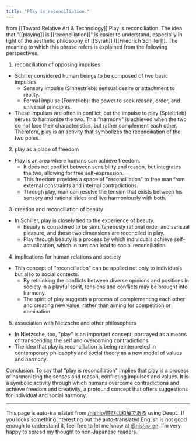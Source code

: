 ```yaml
---
title: "Play is reconciliation."
---
```


from  [[Toward Relative Art & Technology]]
Play is reconciliation.
The idea that "[[playing]] is [[reconciliation]]" is easier to understand, especially in light of the aesthetic philosophy of [[Syrah]] ([[Friedrich Schiller]]). The meaning to which this phrase refers is explained from the following perspectives.

1. reconciliation of opposing impulses
- Schiller considered human beings to be composed of two basic impulses
    - Sensory impulse (Sinnestrieb): sensual desire or attachment to reality.
    - Formal impulse (Formtrieb): the power to seek reason, order, and universal principles.
- These impulses are often in conflict, but the impulse to play (Spieltrieb) serves to harmonize the two. This "harmony" is achieved when the two do not lose their characteristics, but rather complement each other. Therefore, play is an activity that symbolizes the reconciliation of the two poles.

2. play as a place of freedom
- Play is an area where humans can achieve freedom.
    - It does not conflict between sensibility and reason, but integrates the two, allowing for free self-expression.
    - This freedom provides a space of "reconciliation" to free man from external constraints and internal contradictions.
    - Through play, man can resolve the tension that exists between his sensory and rational sides and live harmoniously with both.

3. creation and reconciliation of beauty
- In Schiller, play is closely tied to the experience of beauty.
    - Beauty is considered to be simultaneously rational order and sensual pleasure, and these two dimensions are reconciled in play.
    - Play through beauty is a process by which individuals achieve self-actualization, which in turn can lead to social reconciliation.

4. implications for human relations and society
- This concept of "reconciliation" can be applied not only to individuals but also to social contexts.
    - By rethinking the conflicts between diverse opinions and positions in society in a playful spirit, tensions and conflicts may be brought into harmony.
    - The spirit of play suggests a process of complementing each other and creating new value, rather than aiming for competition or domination.

5. association with Nietzsche and other philosophers
- In Nietzsche, too, "play" is an important concept, portrayed as a means of transcending the self and overcoming contradictions.
- The idea that play is reconciliation is being reinterpreted in contemporary philosophy and social theory as a new model of values and harmony.

Conclusion.
To say that "play is reconciliation" implies that play is a process of harmonizing the senses and reason, conflicting impulses and values. It is a symbolic activity through which humans overcome contradictions and achieve freedom and creativity, a profound concept that offers suggestions for individual and social harmony.


---
This page is auto-translated from [/nishio/遊びは和解である](https://scrapbox.io/nishio/遊びは和解である) using DeepL. If you looks something interesting but the auto-translated English is not good enough to understand it, feel free to let me know at [@nishio_en](https://twitter.com/nishio_en). I'm very happy to spread my thought to non-Japanese readers.